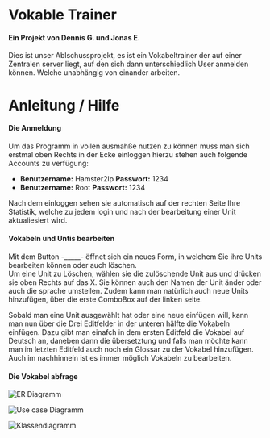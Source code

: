 # Vokable Trainer

#### Ein Projekt von Dennis G. und Jonas E.

Dies ist unser Ablschussprojekt, es ist ein Vokabeltrainer der auf einer Zentralen server liegt,  auf den sich dann unterschiedlich User anmelden können.  Welche unabhängig von einander arbeiten.

# Anleitung / Hilfe

#### Die Anmeldung

Um das Programm in vollen ausmahße nutzen zu können muss man sich erstmal oben Rechts in der Ecke einloggen  hierzu stehen auch folgende Accounts zu verfügung:
* **Benutzername:** Hamster2lp **Passwort:** 1234 
* **Benutzername:** Root 	**Passwort:** 1234

Nach dem einloggen sehen sie automatisch auf der rechten Seite Ihre Statistik,  welche zu jedem login und nach der bearbeitung einer Unit aktualiesiert wird.
 
#### Vokabeln und Untis bearbeiten

Mit dem Button -_____- öffnet sich ein neues Form, in welchem Sie ihre Units bearbeiten können oder auch löschen.  
Um eine Unit zu Löschen, wählen sie die zulöschende Unit aus und drücken sie oben Rechts auf das X.
Sie können auch den Namen der Unit änder oder auch die sprache umstellen.
Zudem kann man natürlich auch neue Units hinzufügen, über die erste ComboBox auf der linken seite.

Sobald man eine Unit ausgewählt hat oder eine neue einfügen will, kann man nun über die Drei Editfelder in der unteren hälfte die Vokabeln einfügen. 
Dazu gibt man einafch in dem ersten Editfeld die Vokabel auf Deutsch an, daneben dann die übersetztung und falls man möchte kann man im letzten Editfeld auch noch ein Glossar zu der Vokabel hinzufügen.
Auch im nachhinnein ist es immer möglich Vokabeln zu bearbeiten.


#### Die Vokabel abfrage



![](https://i.gyazo.com/a8cd38376756c99c7f6879b18979a345.png "ER Diagramm")

![](https://i.gyazo.com/468fb48c490133fcb88a28cac0d1ed64.png "Use case Diagramm")

![](https://i.gyazo.com/f12f67798353a8134930cc8c6ce9a3cd.png "Klassendiagramm")
